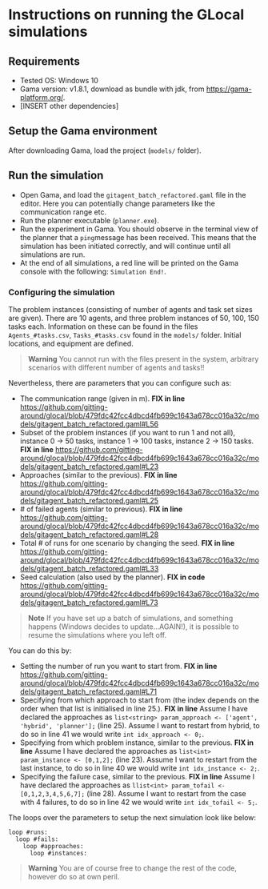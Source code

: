 # Instructions on running the GLocal simulations

## Requirements

* Tested OS: Windows 10
* Gama version: v1.8.1, download as bundle with jdk, from https://gama-platform.org/.
* [INSERT other dependencies]

## Setup the Gama environment

After downloading Gama, load the project (```models/``` folder).

## Run the simulation

* Open Gama, and load the ```gitagent_batch_refactored.gaml``` file in the editor. Here you can potentially change parameters like the communication range etc.
* Run the planner executable (```planner.exe```).
* Run the experiment in Gama. You should observe in the terminal view of the planner that a ```ping```message has been received. This means that the simulation
has been initiated correctly, and will continue until all simulations are run.
* At the end of all simulations, a red line will be printed on the Gama console with the following: ```Simulation End!```.

### Configuring the simulation

The problem instances (consisting of number of agents and task set sizes are given).
There are 10 agents, and three problem instances of 50, 100, 150 tasks each. 
Information on these can be found in the files ```Agents_#tasks.csv```, ```Tasks_#tasks.csv``` found in the ```models/``` folder.
Initial locations, and equipment are defined.

> **Warning** You cannot run with the files present in the system, arbitrary scenarios with different number of agents and tasks!!

Nevertheless, there are parameters that you can configure such as:

* The communication range (given in m). 
**FIX in line** https://github.com/gitting-around/glocal/blob/479fdc42fcc4dbcd4fb699c1643a678cc016a32c/models/gitagent_batch_refactored.gaml#L56
* Subset of the problem instances (if you want to run 1 and not all), instance 0 -> 50 tasks, instance 1 -> 100 tasks, instance 2 -> 150 tasks.
**FIX in line** https://github.com/gitting-around/glocal/blob/479fdc42fcc4dbcd4fb699c1643a678cc016a32c/models/gitagent_batch_refactored.gaml#L23
* Approaches (similar to the previous).
**FIX in line** https://github.com/gitting-around/glocal/blob/479fdc42fcc4dbcd4fb699c1643a678cc016a32c/models/gitagent_batch_refactored.gaml#L25
* \# of failed agents (similar to previous).
**FIX in line** https://github.com/gitting-around/glocal/blob/479fdc42fcc4dbcd4fb699c1643a678cc016a32c/models/gitagent_batch_refactored.gaml#L28
* Total # of runs for one scenario by changing the seed.
**FIX in line** https://github.com/gitting-around/glocal/blob/479fdc42fcc4dbcd4fb699c1643a678cc016a32c/models/gitagent_batch_refactored.gaml#L33
* Seed calculation (also used by the planner).
**FIX in code** https://github.com/gitting-around/glocal/blob/479fdc42fcc4dbcd4fb699c1643a678cc016a32c/models/gitagent_batch_refactored.gaml#L73

> **Note** If you have set up a batch of simulations, and something happens (Windows decides to update...AGAIN!), it is possible to resume the simulations 
where you left off.

You can do this by:

* Setting the number of run you want to start from.
**FIX in line** https://github.com/gitting-around/glocal/blob/479fdc42fcc4dbcd4fb699c1643a678cc016a32c/models/gitagent_batch_refactored.gaml#L71
* Specifying from which approach to start from (the index depends on the order when that list is initialised in line 25.).
**FIX in line** Assume I have declared the approaches as ```list<string> param_approach <- ['agent', 'hybrid', 'planner'];``` (line 25). Assume I want to restart from 
hybrid, to do so in line 41 we would write ```int idx_approach <- 0;```.
* Specifying from which problem instance, similar to the previous.
**FIX in line** Assume I have declared the approaches as ```list<int> param_instance <- [0,1,2];``` (line 23). Assume I want to restart from 
the last instance, to do so in line 40 we would write ```int idx_instance <- 2;```.
* Specifying the failure case, similar to the previous.
**FIX in line** Assume I have declared the approaches as ```llist<int> param_tofail <- [0,1,2,3,4,5,6,7];``` (line 28). Assume I want to restart from 
the case with 4 failures, to do so in line 42 we would write ```int idx_tofail <- 5;```.

The loops over the parameters to setup the next simulation look like below:
```code
loop #runs:
  loop #fails:
    loop #approaches:
      loop #instances:
```

> **Warning** You are of course free to change the rest of the code, however do so at own peril.

